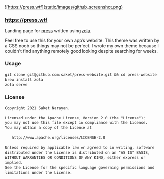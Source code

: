 ![https://press.wtf](static/images/github_screenshot.png)

### https://press.wtf

Landing page for [press](https://github.com/saket/press) written using [zola](https://getzola.org).

Feel free to use this for your own app's website. This theme was written by a CSS noob so things may not be perfect. I wrote my own theme because I couldn't find anything remotely good looking despite searching for weeks. 

### Usage
```shell
git clone git@github.com:saket/press-website.git && cd press-website
brew install zola
zola serve
```

### License
```
Copyright 2021 Saket Narayan.

Licensed under the Apache License, Version 2.0 (the "License");
you may not use this file except in compliance with the License.
You may obtain a copy of the License at

   http://www.apache.org/licenses/LICENSE-2.0

Unless required by applicable law or agreed to in writing, software
distributed under the License is distributed on an "AS IS" BASIS,
WITHOUT WARRANTIES OR CONDITIONS OF ANY KIND, either express or implied.
See the License for the specific language governing permissions and
limitations under the License.
```
